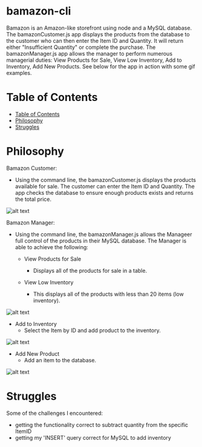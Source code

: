 # bamazon-cli

Bamazon is an Amazon-like storefront using node and a MySQL database. The bamazonCustomer.js app displays the products from the database to the customer who can then enter the Item ID and Quantity. It will return either "Insufficient Quantity" or complete the purchase. The bamazonManager.js app allows the manager to perform numerous managerial duties: View Products for Sale, View Low Inventory, Add to Inventory, Add New Products. See below for the app in action with some gif examples.

# Table of Contents

<!--ts-->
* [Table of Contents](#table-of-contents)
* [Philosophy](#philosophy)
* [Struggles](#struggles)
  <!--te-->

Philosophy
==========
Bamazon Customer:

* Using the command line, the bamazonCustomer.js displays the products available for sale. The customer can enter the Item ID and Quantity. The app checks the database to ensure enough products exists and returns the total price.

![alt text](https://github.com/lschmittling/bamazon-cli/blob/master/images/bamazonCust.gif "bamazonCustomer")

Bamazon Manager:

* Using the command line, the bamazonManager.js allows the Manageer full control of the products in their MySQL database. The Manager is able to achieve the following:

  * View Products for Sale
    * Displays all of the products for sale in a table.

  * View Low Inventory
    * This displays all of the products with less than 20 items (low inventory).

![alt text](https://github.com/lschmittling/bamazon-cli/blob/master/images/bamazonMan1.gif "bamazonManager1")
  
  * Add to Inventory
    * Select the Item by ID and add product to the inventory.

![alt text](https://github.com/lschmittling/bamazon-cli/blob/master/images/bamazonMan2.gif "bamazonManager1")

  * Add New Product
    * Add an item to the database.

![alt text](https://github.com/lschmittling/bamazon-cli/blob/master/images/bamazonMan3.gif "bamazonManager1")

Struggles
=========
Some of the challenges I encountered:

* getting the functionality correct to subtract quantity from the specific ItemID
* getting my 'INSERT' query correct for MySQL to add inventory
